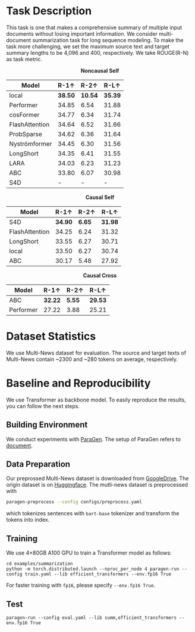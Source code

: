 # Task Description
This task is one that makes a comprehensive summary of multiple input documents without losing important information. 
We consider multi-document summarization task for long sequence modeling. 
To make the task more challenging, we set the maximum source text and target summary lengths to be 4,096 and 400, respectively.
We take ROUGE(R-N) as task metric.

<div align="center">
  
<b>Noncausal Self</b>

Model           | R-1↑    | R-2↑     | R-L↑
--------------  | ------- | -------- | ---
local           | **38.50**   | **10.54**    | **35.39** 
Performer       | 34.85   | 6.54     | 31.88 
cosFormer       | 34.77   | 6.34     | 31.74 
FlashAttention  | 34.64   | 6.52     | 31.66
ProbSparse      | 34.62   | 6.36     | 31.64 
Nyströmformer	  | 34.45   | 6.30     | 31.56 
LongShort       | 34.35   | 6.41     | 31.55 
LARA            | 34.03   | 6.23     | 31.23 
ABC             | 33.80   | 6.07     | 30.98 
S4D             | -	      | -        | -

</div>

<div align="center">

<b>Causal Self</b>
  
Model           | R-1↑    | R-2↑     | R-L↑
--------------  | ------- | -------- | ---
S4D             | **34.90**   | **6.65**     | **31.98**
FlashAttention  | 34.25   | 6.24     | 31.32
LongShort       | 33.55   | 6.27     | 30.71 
local           | 33.50   | 6.27     | 30.74
ABC             | 30.17   | 5.48     | 27.92 

</div>

<div align="center">
  
<b>Causal Cross</b>
  
Model           | R-1↑    | R-2↑     | R-L↑
--------------  | ------- | -------- | ---
ABC             | **32.22**   | **5.55**     | **29.53** 
Performer       | 27.22   | 3.88     | 25.21 

</div>

# Dataset Statistics
We use Multi-News dataset for evaluation. 
The source and target texts of Multi-News contain ~2300 and ~280 tokens on average, respectively.

# Baseline and Reproducibility
We use Transformer as backbone model. To easily reproduce the results, you can follow the next steps.

## Building Environment
We conduct experiments with [ParaGen](https://github.com/bytedance/ParaGen/tree/main/examples/summarization). 
The setup of ParaGen refers to [document](https://github.com/bytedance/ParaGen).

## Data Preparation
Our preprossed Multi-News dataset is downloaded from [GoogleDrive](https://drive.google.com/drive/folders/1DQdhPaxfZnclRwhjlRieFpnQkhe1s-DZ?usp=sharing). The origin dataset is on [Huggingface](https://huggingface.co/datasets/multi_news).
The mutli-news dataset is preprocessed with 
```bash
paragen-preprocess --config configs/preprocess.yaml
```
which tokenizes sentences with `bart-base` tokenizer and transform the tokens into index.

## Training
We use 4×80GB A100 GPU to train a Transformer model as follows:
```shell
cd examples/summarization
python -m torch.distributed.launch --nproc_per_node 4 paragen-run --config train.yaml --lib efficient_transformers --env.fp16 True
```
For faster training with `fp16`, please specify `--env.fp16 True`.

## Test
```shell
paragen-run --config eval.yaml --lib summ,efficient_transformers --env.fp16 True
```
